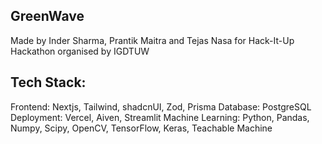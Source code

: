 ## GreenWave

Made by Inder Sharma, Prantik Maitra and Tejas Nasa for Hack-It-Up Hackathon organised by IGDTUW

## Tech Stack:
Frontend: Nextjs, Tailwind, shadcnUI, Zod, Prisma
Database: PostgreSQL
Deployment: Vercel, Aiven, Streamlit
Machine Learning: Python, Pandas, Numpy, Scipy, OpenCV, TensorFlow, Keras, Teachable Machine

